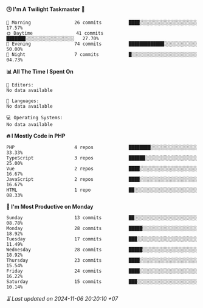 <!--START_SECTION:readme-stats-->
**🕒 I'm A Twilight Taskmaster 🌆**

```text
🌅 Morning                26 commits          ████░░░░░░░░░░░░░░░░░░░░░   17.57%
🌞 Daytime                41 commits          ███████░░░░░░░░░░░░░░░░░░   27.70%
🌆 Evening                74 commits          █████████████░░░░░░░░░░░░   50.00%
🌙 Night                  7 commits           █░░░░░░░░░░░░░░░░░░░░░░░░   04.73%
```

**📊 All The Time I Spent On**

```text
📝 Editors:
No data available

💬 Languages:
No data available

💻 Operating Systems:
No data available
```

**🔥 I Mostly Code in PHP**

```text
PHP                      4 repos             ████████░░░░░░░░░░░░░░░░░   33.33%
TypeScript               3 repos             ██████░░░░░░░░░░░░░░░░░░░   25.00%
Vue                      2 repos             ████░░░░░░░░░░░░░░░░░░░░░   16.67%
JavaScript               2 repos             ████░░░░░░░░░░░░░░░░░░░░░   16.67%
HTML                     1 repo              ██░░░░░░░░░░░░░░░░░░░░░░░   08.33%
```

**📅 I'm Most Productive on Monday**

```text
Sunday                   13 commits          ██░░░░░░░░░░░░░░░░░░░░░░░   08.78%
Monday                   28 commits          █████░░░░░░░░░░░░░░░░░░░░   18.92%
Tuesday                  17 commits          ███░░░░░░░░░░░░░░░░░░░░░░   11.49%
Wednesday                28 commits          █████░░░░░░░░░░░░░░░░░░░░   18.92%
Thursday                 23 commits          ████░░░░░░░░░░░░░░░░░░░░░   15.54%
Friday                   24 commits          ████░░░░░░░░░░░░░░░░░░░░░   16.22%
Saturday                 15 commits          ███░░░░░░░░░░░░░░░░░░░░░░   10.14%
```



*⏳ Last updated on 2024-11-06 20:20:10 +07*
<!--END_SECTION:readme-stats-->